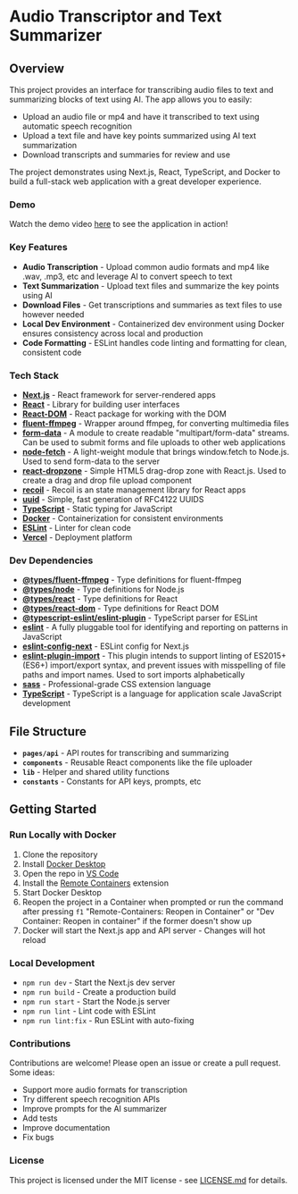 # Audio Transcriptor and Text Summarizer

## Overview

This project provides an interface for transcribing audio files to text and summarizing blocks of text using AI. The app allows you to easily:

- Upload an audio file or mp4 and have it transcribed to text using automatic speech recognition
- Upload a text file and have key points summarized using AI text summarization
- Download transcripts and summaries for review and use  

The project demonstrates using Next.js, React, TypeScript, and Docker to build a full-stack web application with a great developer experience.

### Demo

Watch the demo video [here](./Demo.mp4) to see the application in action!

### Key Features

- **Audio Transcription** - Upload common audio formats and mp4 like .wav, .mp3, etc and leverage AI to convert speech to text 
- **Text Summarization** - Upload text files and summarize the key points using AI 
- **Download Files** - Get transcriptions and summaries as text files to use however needed
- **Local Dev Environment** - Containerized dev environment using Docker ensures consistency across local and production
- **Code Formatting** - ESLint handles code linting and formatting for clean, consistent code

### Tech Stack

- **[Next.js](https://nextjs.org/)** - React framework for server-rendered apps
- **[React](https://reactjs.org/)** - Library for building user interfaces  
- **[React-DOM](https://reactjs.org/docs/react-dom.html)** - React package for working with the DOM
- **[fluent-ffmpeg](https://www.npmjs.com/package/fluent-ffmpeg)** - Wrapper around ffmpeg, for converting multimedia files
- **[form-data](https://www.npmjs.com/package/form-data)** - A module to create readable "multipart/form-data" streams. Can be used to submit forms and file uploads to other web applications
- **[node-fetch](https://www.npmjs.com/package/node-fetch)** - A light-weight module that brings window.fetch to Node.js. Used to send form-data to the server
- **[react-dropzone](https://www.npmjs.com/package/react-dropzone)** - Simple HTML5 drag-drop zone with React.js. Used to create a drag and drop file upload component
- **[recoil](https://recoiljs.org/)** - Recoil is an state management library for React apps
- **[uuid](https://www.npmjs.com/package/uuid)** - Simple, fast generation of RFC4122 UUIDS
- **[TypeScript](https://www.typescriptlang.org/)** - Static typing for JavaScript
- **[Docker](https://www.docker.com/)** - Containerization for consistent environments
- **[ESLint](https://eslint.org/)** - Linter for clean code
- **[Vercel](https://vercel.com/)** - Deployment platform

### Dev Dependencies

- **[@types/fluent-ffmpeg](https://www.npmjs.com/package/@types/fluent-ffmpeg)** - Type definitions for fluent-ffmpeg
- **[@types/node](https://www.npmjs.com/package/@types/node)** - Type definitions for Node.js
- **[@types/react](https://www.npmjs.com/package/@types/react)** - Type definitions for React
- **[@types/react-dom](https://www.npmjs.com/package/@types/react-dom)** - Type definitions for React DOM
- **[@typescript-eslint/eslint-plugin](https://www.npmjs.com/package/@typescript-eslint/eslint-plugin)** - TypeScript parser for ESLint
- **[eslint](https://eslint.org/)** - A fully pluggable tool for identifying and reporting on patterns in JavaScript
- **[eslint-config-next](https://www.npmjs.com/package/eslint-config-next)** - ESLint config for Next.js
- **[eslint-plugin-import](https://www.npmjs.com/package/eslint-plugin-import)** - This plugin intends to support linting of ES2015+ (ES6+) import/export syntax, and prevent issues with misspelling of file paths and import names. Used to sort imports alphabetically
- **[sass](https://sass-lang.com/)** - Professional-grade CSS extension language
- **[TypeScript](https://www.typescriptlang.org/)** - TypeScript is a language for application scale JavaScript development

## File Structure

- **`pages/api`** - API routes for transcribing and summarizing
- **`components`** - Reusable React components like the file uploader
- **`lib`** - Helper and shared utility functions 
- **`constants`** - Constants for API keys, prompts, etc

## Getting Started

### Run Locally with Docker

1. Clone the repository
2. Install [Docker Desktop](https://www.docker.com/products/docker-desktop)
3. Open the repo in [VS Code](https://code.visualstudio.com/)
4. Install the [Remote Containers](https://marketplace.visualstudio.com/items?itemName=ms-vscode-remote.remote-containers) extension
5. Start Docker Desktop
6. Reopen the project in a Container when prompted or run the command after pressing `f1` "Remote-Containers: Reopen in Container" or "Dev Container: Reopen in container" if the former doesn't show up
7. Docker will start the Next.js app and API server - Changes will hot reload

### Local Development

- `npm run dev` - Start the Next.js dev server
- `npm run build` - Create a production build
- `npm run start` - Start the Node.js server
- `npm run lint` - Lint code with ESLint
- `npm run lint:fix` - Run ESLint with auto-fixing

### Contributions

Contributions are welcome! Please open an issue or create a pull request. Some ideas:

- Support more audio formats for transcription  
- Try different speech recognition APIs
- Improve prompts for the AI summarizer 
- Add tests
- Improve documentation
- Fix bugs

### License

This project is licensed under the MIT license - see [LICENSE.md](LICENSE.md) for details.